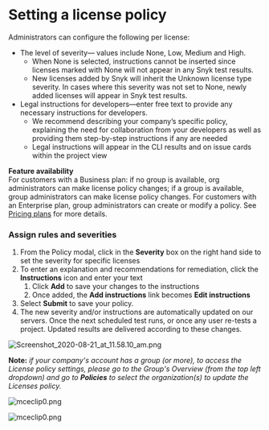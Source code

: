 # Setting a license policy

Administrators can configure the following per license:

* The level of severity— values include None, Low, Medium and High.
  * When None is selected, instructions cannot be inserted since licenses marked with None will not appear in any Snyk test results.
  * New licenses added by Snyk will inherit the Unknown license type severity. In cases where this severity was not set to None, newly added licenses will appear in Snyk test results.
* Legal instructions for developers—enter free text to provide any necessary instructions for developers. 
  * We recommend describing your company’s specific policy, explaining the need for collaboration from your developers as well as providing them step-by-step instructions if any are needed
  * Legal instructions will appear in the CLI results and on issue cards within the project view

**Feature availability**  
For customers with a Business plan: if no group is available, org administrators can make license policy changes; if a group is available, group administrators can make license policy changes. For customers with an Enterprise plan, group administrators can create or modify a policy. See [Pricing plans](https://snyk.io/plans/) for more details.

### Assign rules and severities

1. From the Policy modal, click in the **Severity** box on the right hand side to set the severity for specific licenses
2. To enter an explanation and recommendations for remediation, click the **Instructions** icon and enter your text 
   1. Click **Add** to save your changes to the instructions
   2. Once added, the **Add instructions** link becomes **Edit instructions**
3. Select **Submit** to save your policy.
4. The new severity and/or instructions are automatically updated on our servers. Once the next scheduled test runs, or once any user re-tests a project. Updated results are delivered according to these changes.

![Screenshot\_2020-08-21\_at\_11.58.10\_am.png](https://support.snyk.io/hc/article_attachments/360010883478/Screenshot_2020-08-21_at_11.58.10_am.png)

**Note:** _if your company's account has a group \(or more\), to access the License policy settings, please go to the Group's Overview \(from the top left dropdown\) and go to **Policies** to select the organization\(s\) to update the Licenses policy._

![mceclip0.png](https://support.snyk.io/hc/article_attachments/4404139164049/mceclip0.png)

![mceclip0.png](https://support.snyk.io/hc/article_attachments/4404139253905/mceclip0.png)

